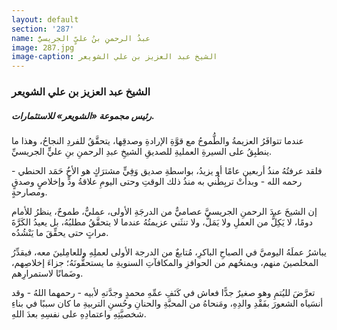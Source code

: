 ```yaml
---
layout: default
section: '287'
name: عبدُ الرحمنِ بنُ عليٍّ الجريسيُّ
image: 287.jpg
image-caption: الشيخ عبد العزيز بن علي الشويعر
---
```

### الشيخ عبد العزيز بن علي الشويعر

##### رئيس مجموعة «الشويعر» للاستثمارات.

عندما تتوافَرُ العزيمةُ والطُّموحُ مع قوَّةِ الإرادةِ وصدقِها، يتحقَّقُ للفردِ النجاحُ، وهذا ما ينطبِقُ على السيرةِ العمليةِ للصديقِ الشيخِ عبدِ الرحمنِ بنِ عليٍّ الجريسيِّ.

فلقد عرفتُهُ منذُ أربعين عامًا أو يزيدُ، بواسطةِ صديق وَفِيٍّ مشترَكٍ هو الأخُ حَمَد الحنطي - رحمه الله - وبدأتْ تربِطُني به منذُ ذلك الوقتِ وحتى اليومِ علاقةُ ودٍّ وإخلاصٍ وصدقٍ ومصارحةٍ.

إن الشيخَ عبدَ الرحمنِ الجريسيَّ عصاميٌّ من الدرجَةِ الأولى، عمليٌّ، طموحٌ، ينظرُ للأمام دومًا، لا يَكِلُّ من العملِ ولا يَمَلُّ، ولا تنثَني عزيمتُهُ عندما لا يتحقَّقُ مطلبُهُ، بل يعيدُ الكَرَّةَ مراتٍ حتى يحقِّقَ ما يَنْشُدُه.

يباشرُ عملَهُ اليوميَّ في الصباحِ الباكرِ، مُتابعٌ من الدرجة الأولى لعملِهِ وللعامِلينَ معه، فيقدِّرُ المخلصينَ منهم، ويمنحُهم من الحوافزِ والمكافآتِ السنويةِ ما يستحقُّونَهُ؛ جزاءَ إخلاصِهم، وضَمانًا لاستمرارِهم.

تعرَّضَ لليُتمِ وهو صغيرٌ جدًّا فعاش في كَنَفِ عمِّهِ محمدٍ وجدَّتهِ لأبيه - رحمهما اللهُ - وقد أنسَياه الشعورَ بفَقْدِ والدِهِ، ومَنحاهُ من المحبَّةِ والحنانِ وحُسنِ التربيةِ ما كان سببًا في بناءِ شخصيَّتِهِ واعتمادِهِ على نفسِهِ بعدَ اللهِ.

